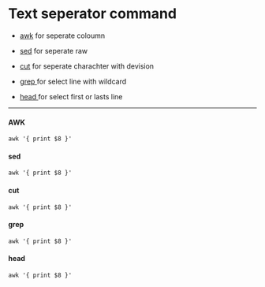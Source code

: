 
# Text seperator command 

   * [awk](####rd)
     for seperate coloumn
     
   * [sed](####find)
     for seperate raw
     
   * [cut](####XCOPY)
     for seperate charachter with devision
     
   * [ grep ](####robocopy)
     for select line with wildcard
     
   * [ head ](####rd&rmdir)
     for select first or lasts line

--------------------------------------------------
#### AWK 

```
awk '{ print $8 }'

```

#### sed

```
awk '{ print $8 }'

```

#### cut

```
awk '{ print $8 }'

```

#### grep

```
awk '{ print $8 }'

```

#### head

```
awk '{ print $8 }'

```














